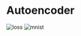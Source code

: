 # Autoencoder

![loss](https://user-images.githubusercontent.com/67979833/86985967-7a3c1300-c160-11ea-8ae2-9be29a5d2724.png)
![mnist](https://user-images.githubusercontent.com/67979833/86985983-858f3e80-c160-11ea-8ac2-814edbb72d41.png)
